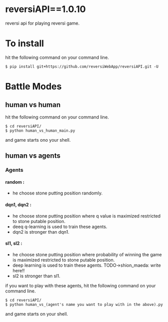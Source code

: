 # reversiAPI==1.0.10

reversi api for playing reversi game.

# To install
hit the following command on your command line.
```
$ pip install git+https://github.com/reversiWebApp/reversiAPI.git -U
```

# Battle Modes
## human vs human
hit the following command on your command line.
```
$ cd reversiAPI/
$ python human_vs_human_main.py
```
and game starts ono your shell.

## human vs agents
### Agents
#### random :
 - he choose stone putting position randomly.
#### dqn1, dqn2 :
 - he choose stone putting position where q value is maximized restricted to stone putable position. 
 - deeq q-learning is used to train these agents.
 - dqn2 is stronger than dqn1.
#### sl1, sl2 :
 - he choose stone putting position where probability of winning the game is maximized restricted to stone putable position.
 - deep learning is used to train these agents. TODO->shion_maeda: write here!!
 - sl2 is stronger than sl1.

if you want to play with these agents, hit the following command on your command line.
```
$ cd reversiAPI/
$ python human_vs_(agent's name you want to play with in the above).py
```
and game starts on your shell.
